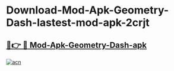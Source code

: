 # Download-Mod-Apk-Geometry-Dash-lastest-mod-apk-2crjt

<h2><a href="https://apkcomod.com?title=Mod-Apk-Geometry-Dash">🔗👉 🔴 Mod-Apk-Geometry-Dash-apk </a></h2>

[![acn](https://github.com/user-attachments/assets/0f9c940e-d8b0-45ae-aac7-cd30a18b3e1c)](https://apkcomod.com?title=Mod-Apk-Geometry-Dash)
